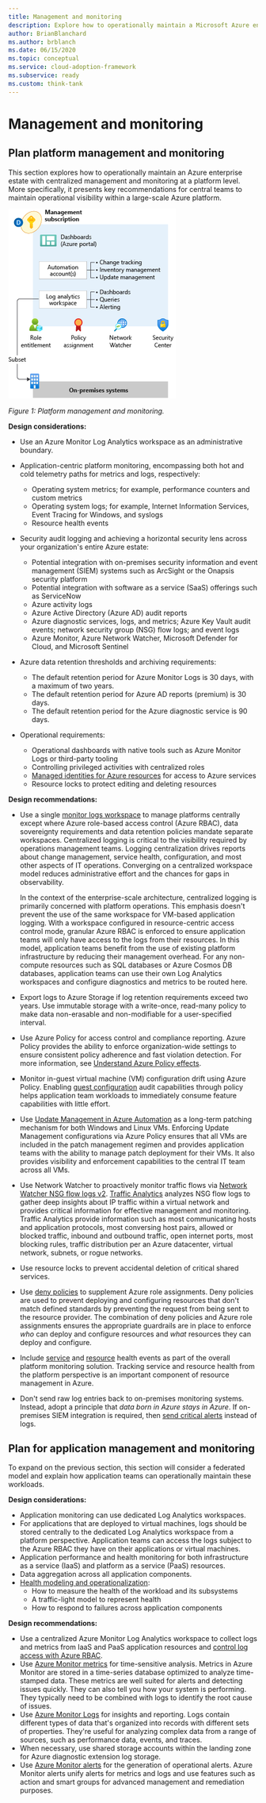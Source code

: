 ```yaml
---
title: Management and monitoring
description: Explore how to operationally maintain a Microsoft Azure enterprise estate with centralized management and monitoring at a platform level.
author: BrianBlanchard
ms.author: brblanch
ms.date: 06/15/2020
ms.topic: conceptual
ms.service: cloud-adoption-framework
ms.subservice: ready
ms.custom: think-tank
---
```


# Management and monitoring

## Plan platform management and monitoring

This section explores how to operationally maintain an Azure enterprise estate with centralized management and monitoring at a platform level. More specifically, it presents key recommendations for central teams to maintain operational visibility within a large-scale Azure platform.

![Diagram that shows management and monitoring.](./media/management-and-monitoring.png)

*Figure 1: Platform management and monitoring.*

**Design considerations:**

- Use an Azure Monitor Log Analytics workspace as an administrative boundary.
- Application-centric platform monitoring, encompassing both hot and cold telemetry paths for metrics and logs, respectively:
  - Operating system metrics; for example, performance counters and custom metrics
  - Operating system logs; for example, Internet Information Services, Event Tracing for Windows, and syslogs
  - Resource health events
- Security audit logging and achieving a horizontal security lens across your organization's entire Azure estate:
  - Potential integration with on-premises security information and event management (SIEM) systems such as ArcSight or the Onapsis security platform
  - Potential integration with software as a service (SaaS) offerings such as ServiceNow
  - Azure activity logs
  - Azure Active Directory (Azure AD) audit reports
  - Azure diagnostic services, logs, and metrics; Azure Key Vault audit events; network security group (NSG) flow logs; and event logs
  - Azure Monitor, Azure Network Watcher, Microsoft Defender for Cloud, and Microsoft Sentinel
- Azure data retention thresholds and archiving requirements:
  - The default retention period for Azure Monitor Logs is 30 days, with a maximum of two years.
  - The default retention period for Azure AD reports (premium) is 30 days.
  - The default retention period for the Azure diagnostic service is 90 days.

- Operational requirements:
  - Operational dashboards with native tools such as Azure Monitor Logs or third-party tooling
  - Controlling privileged activities with centralized roles
  - [Managed identities for Azure resources](/azure/active-directory/managed-identities-azure-resources/overview) for access to Azure services
  - Resource locks to protect editing and deleting resources

**Design recommendations:**

- Use a single [monitor logs workspace](/azure/azure-monitor/logs/design-logs-deployment) to manage platforms centrally except where Azure role-based access control (Azure RBAC), data sovereignty requirements and data retention policies mandate separate workspaces. Centralized logging is critical to the visibility required by operations management teams. Logging centralization drives reports about change management, service health, configuration, and most other aspects of IT operations. Converging on a centralized workspace model reduces administrative effort and the chances for gaps in observability.

    In the context of the enterprise-scale architecture, centralized logging is primarily concerned with platform operations. This emphasis doesn't prevent the use of the same workspace for VM-based application logging. With a workspace configured in resource-centric access control mode, granular Azure RBAC is enforced to ensure application teams will only have access to the logs from their resources. In this model, application teams benefit from the use of existing platform infrastructure by reducing their management overhead. For any non-compute resources such as SQL databases or Azure Cosmos DB databases, application teams can use their own Log Analytics workspaces and configure diagnostics and metrics to be routed here.

- Export logs to Azure Storage if log retention requirements exceed two years. Use immutable storage with a write-once, read-many policy to make data non-erasable and non-modifiable for a user-specified interval.
- Use Azure Policy for access control and compliance reporting. Azure Policy provides the ability to enforce organization-wide settings to ensure consistent policy adherence and fast violation detection. For more information, see [Understand Azure Policy effects](/azure/governance/policy/concepts/effects).
- Monitor in-guest virtual machine (VM) configuration drift using Azure Policy. Enabling [guest configuration](/azure/governance/policy/concepts/guest-configuration) audit capabilities through policy helps application team workloads to immediately consume feature capabilities with little effort.
- Use [Update Management in Azure Automation](/azure/automation/update-management/overview) as a long-term patching mechanism for both Windows and Linux VMs. Enforcing Update Management configurations via Azure Policy ensures that all VMs are included in the patch management regimen and provides application teams with the ability to manage patch deployment for their VMs. It also provides visibility and enforcement capabilities to the central IT team across all VMs.
- Use Network Watcher to proactively monitor traffic flows via [Network Watcher NSG flow logs v2](/azure/network-watcher/network-watcher-nsg-flow-logging-overview). [Traffic Analytics](/azure/network-watcher/traffic-analytics) analyzes NSG flow logs to gather deep insights about IP traffic within a virtual network and provides critical information for effective management and monitoring. Traffic Analytics provide information such as most communicating hosts and application protocols, most conversing host pairs, allowed or blocked traffic, inbound and outbound traffic, open internet ports, most blocking rules, traffic distribution per an Azure datacenter, virtual network, subnets, or rogue networks.
- Use resource locks to prevent accidental deletion of critical shared services.
- Use [deny policies](/azure/governance/policy/concepts/effects#deny) to supplement Azure role assignments. Deny policies are used to prevent deploying and configuring resources that don't match defined standards by preventing the request from being sent to the resource provider. The combination of deny policies and Azure role assignments ensures the appropriate guardrails are in place to enforce *who* can deploy and configure resources and *what* resources they can deploy and configure.
- Include [service](/azure/service-health/service-health-overview) and [resource](/azure/service-health/resource-health-overview) health events as part of the overall platform monitoring solution. Tracking service and resource health from the platform perspective is an important component of resource management in Azure.
- Don't send raw log entries back to on-premises monitoring systems. Instead, adopt a principle that *data born in Azure stays in Azure*. If on-premises SIEM integration is required, then [send critical alerts](/azure/security-center/continuous-export) instead of logs.

## Plan for application management and monitoring

To expand on the previous section, this section will consider a federated model and explain how application teams can operationally maintain these workloads.

**Design considerations:**

- Application monitoring can use dedicated Log Analytics workspaces.
- For applications that are deployed to virtual machines, logs should be stored centrally to the dedicated Log Analytics workspace from a platform perspective. Application teams can access the logs subject to the Azure RBAC they have on their applications or virtual machines.
- Application performance and health monitoring for both infrastructure as a service (IaaS) and platform as a service (PaaS) resources.
- Data aggregation across all application components.
- [Health modeling and operationalization](../../manage/monitor/cloud-models-monitor-overview.md):
  - How to measure the health of the workload and its subsystems
  - A traffic-light model to represent health
  - How to respond to failures across application components

**Design recommendations:**

- Use a centralized Azure Monitor Log Analytics workspace to collect logs and metrics from IaaS and PaaS application resources and [control log access with Azure RBAC](/azure/azure-monitor/logs/design-logs-deployment#access-control-overview).
- Use [Azure Monitor metrics](/azure/azure-monitor/essentials/data-platform-metrics) for time-sensitive analysis. Metrics in Azure Monitor are stored in a time-series database optimized to analyze time-stamped data. These metrics are well suited for alerts and detecting issues quickly. They can also tell you how your system is performing. They typically need to be combined with logs to identify the root cause of issues.
- Use [Azure Monitor Logs](/azure/azure-monitor/logs/data-platform-logs) for insights and reporting. Logs contain different types of data that's organized into records with different sets of properties. They're useful for analyzing complex data from a range of sources, such as performance data, events, and traces.
- When necessary, use shared storage accounts within the landing zone for Azure diagnostic extension log storage.
- Use [Azure Monitor alerts](/azure/azure-monitor/alerts/alerts-overview) for the generation of operational alerts. Azure Monitor alerts unify alerts for metrics and logs and use features such as action and smart groups for advanced management and remediation purposes.
